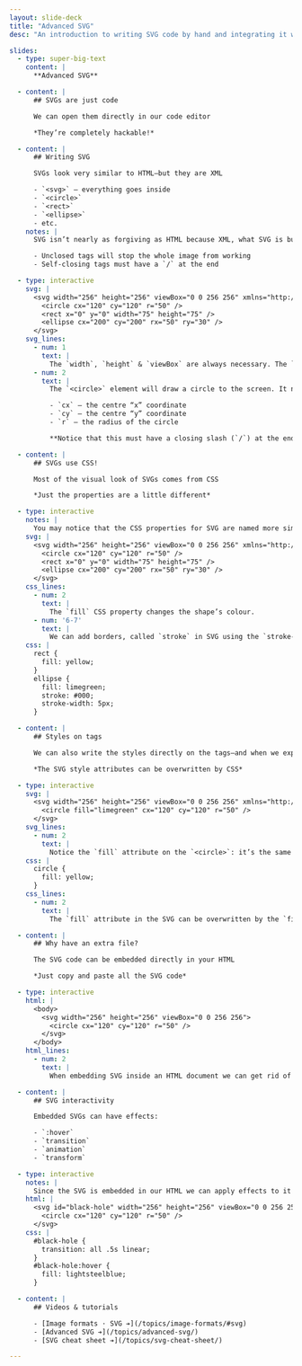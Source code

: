 ```yaml
---
layout: slide-deck
title: "Advanced SVG"
desc: "An introduction to writing SVG code by hand and integrating it with CSS effects like animations & transitions."

slides:
  - type: super-big-text
    content: |
      **Advanced SVG**

  - content: |
      ## SVGs are just code

      We can open them directly in our code editor

      *They’re completely hackable!*

  - content: |
      ## Writing SVG

      SVGs look very similar to HTML—but they are XML

      - `<svg>` — everything goes inside
      - `<circle>`
      - `<rect>`
      - `<ellipse>`
      - etc.
    notes: |
      SVG isn’t nearly as forgiving as HTML because XML, what SVG is built on, is extremely strict.

      - Unclosed tags will stop the whole image from working
      - Self-closing tags must have a `/` at the end

  - type: interactive
    svg: |
      <svg width="256" height="256" viewBox="0 0 256 256" xmlns="http://www.w3.org/2000/svg">
        <circle cx="120" cy="120" r="50" />
        <rect x="0" y="0" width="75" height="75" />
        <ellipse cx="200" cy="200" rx="50" ry="30" />
      </svg>
    svg_lines:
      - num: 1
        text: |
          The `width`, `height` & `viewBox` are always necessary. The `xmlns` attribute is required only when the SVG is in a separate file.
      - num: 2
        text: |
          The `<circle>` element will draw a circle to the screen. It needs a few different attributes:

          - `cx` — the centre “x” coordinate
          - `cy` — the centre “y” coordinate
          - `r` — the radius of the circle

          **Notice that this must have a closing slash (`/`) at the end inside the element. If we compare this to another self-closing tag: the `<img>` tag, the image doesn’t need the slash because its HTML, but the SVG elements does because its XML.

  - content: |
      ## SVGs use CSS!

      Most of the visual look of SVGs comes from CSS

      *Just the properties are a little different*

  - type: interactive
    notes: |
      You may notice that the CSS properties for SVG are named more similarly to what Illustrator calls things: like `fill` instead of `background-color`
    svg: |
      <svg width="256" height="256" viewBox="0 0 256 256" xmlns="http://www.w3.org/2000/svg">
        <circle cx="120" cy="120" r="50" />
        <rect x="0" y="0" width="75" height="75" />
        <ellipse cx="200" cy="200" rx="50" ry="30" />
      </svg>
    css_lines:
      - num: 2
        text: |
          The `fill` CSS property changes the shape’s colour.
      - num: '6-7'
        text: |
          We can add borders, called `stroke` in SVG using the `stroke-*` properties.
    css: |
      rect {
        fill: yellow;
      }
      ellipse {
        fill: limegreen;
        stroke: #000;
        stroke-width: 5px;
      }

  - content: |
      ## Styles on tags

      We can also write the styles directly on the tags—and when we export from Illustrator that’s what happens

      *The SVG style attributes can be overwritten by CSS*

  - type: interactive
    svg: |
      <svg width="256" height="256" viewBox="0 0 256 256" xmlns="http://www.w3.org/2000/svg">
        <circle fill="limegreen" cx="120" cy="120" r="50" />
      </svg>
    svg_lines:
      - num: 2
        text: |
          Notice the `fill` attribute on the `<circle>`: it’s the same as using the CSS `fill` property.
    css: |
      circle {
        fill: yellow;
      }
    css_lines:
      - num: 2
        text: |
          The `fill` attribute in the SVG can be overwritten by the `fill` CSS property.

  - content: |
      ## Why have an extra file?

      The SVG code can be embedded directly in your HTML

      *Just copy and paste all the SVG code*

  - type: interactive
    html: |
      <body>
        <svg width="256" height="256" viewBox="0 0 256 256">
          <circle cx="120" cy="120" r="50" />
        </svg>
      </body>
    html_lines:
      - num: 2
        text: |
          When embedding SVG inside an HTML document we can get rid of the `xmlns` attribute. Why write extra code when we don’t have to.

  - content: |
      ## SVG interactivity

      Embedded SVGs can have effects:

      - `:hover`
      - `transition`
      - `animation`
      - `transform`

  - type: interactive
    notes: |
      Since the SVG is embedded in our HTML we can apply effects to it in our CSS like `transition` and `:hover`
    html: |
      <svg id="black-hole" width="256" height="256" viewBox="0 0 256 256">
        <circle cx="120" cy="120" r="50" />
      </svg>
    css: |
      #black-hole {
        transition: all .5s linear;
      }
      #black-hole:hover {
        fill: lightsteelblue;
      }

  - content: |
      ## Videos & tutorials

      - [Image formats · SVG ➔](/topics/image-formats/#svg)
      - [Advanced SVG ➔](/topics/advanced-svg/)
      - [SVG cheat sheet ➔](/topics/svg-cheat-sheet/)

---
```

